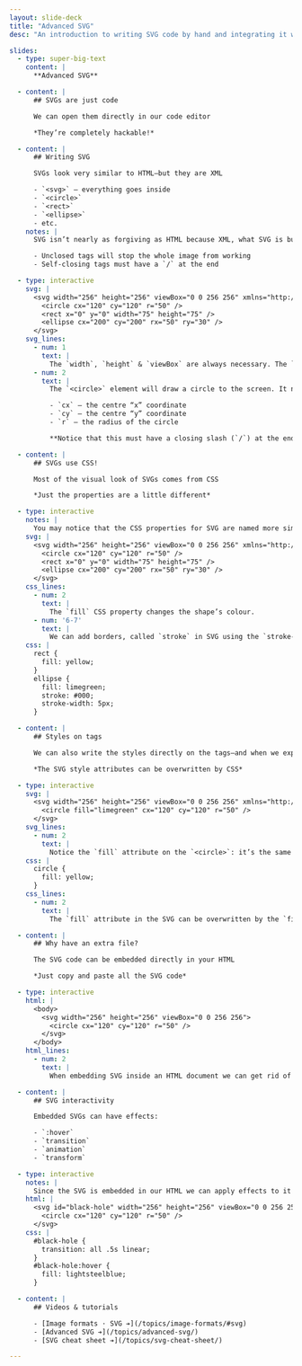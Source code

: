 ```yaml
---
layout: slide-deck
title: "Advanced SVG"
desc: "An introduction to writing SVG code by hand and integrating it with CSS effects like animations & transitions."

slides:
  - type: super-big-text
    content: |
      **Advanced SVG**

  - content: |
      ## SVGs are just code

      We can open them directly in our code editor

      *They’re completely hackable!*

  - content: |
      ## Writing SVG

      SVGs look very similar to HTML—but they are XML

      - `<svg>` — everything goes inside
      - `<circle>`
      - `<rect>`
      - `<ellipse>`
      - etc.
    notes: |
      SVG isn’t nearly as forgiving as HTML because XML, what SVG is built on, is extremely strict.

      - Unclosed tags will stop the whole image from working
      - Self-closing tags must have a `/` at the end

  - type: interactive
    svg: |
      <svg width="256" height="256" viewBox="0 0 256 256" xmlns="http://www.w3.org/2000/svg">
        <circle cx="120" cy="120" r="50" />
        <rect x="0" y="0" width="75" height="75" />
        <ellipse cx="200" cy="200" rx="50" ry="30" />
      </svg>
    svg_lines:
      - num: 1
        text: |
          The `width`, `height` & `viewBox` are always necessary. The `xmlns` attribute is required only when the SVG is in a separate file.
      - num: 2
        text: |
          The `<circle>` element will draw a circle to the screen. It needs a few different attributes:

          - `cx` — the centre “x” coordinate
          - `cy` — the centre “y” coordinate
          - `r` — the radius of the circle

          **Notice that this must have a closing slash (`/`) at the end inside the element. If we compare this to another self-closing tag: the `<img>` tag, the image doesn’t need the slash because its HTML, but the SVG elements does because its XML.

  - content: |
      ## SVGs use CSS!

      Most of the visual look of SVGs comes from CSS

      *Just the properties are a little different*

  - type: interactive
    notes: |
      You may notice that the CSS properties for SVG are named more similarly to what Illustrator calls things: like `fill` instead of `background-color`
    svg: |
      <svg width="256" height="256" viewBox="0 0 256 256" xmlns="http://www.w3.org/2000/svg">
        <circle cx="120" cy="120" r="50" />
        <rect x="0" y="0" width="75" height="75" />
        <ellipse cx="200" cy="200" rx="50" ry="30" />
      </svg>
    css_lines:
      - num: 2
        text: |
          The `fill` CSS property changes the shape’s colour.
      - num: '6-7'
        text: |
          We can add borders, called `stroke` in SVG using the `stroke-*` properties.
    css: |
      rect {
        fill: yellow;
      }
      ellipse {
        fill: limegreen;
        stroke: #000;
        stroke-width: 5px;
      }

  - content: |
      ## Styles on tags

      We can also write the styles directly on the tags—and when we export from Illustrator that’s what happens

      *The SVG style attributes can be overwritten by CSS*

  - type: interactive
    svg: |
      <svg width="256" height="256" viewBox="0 0 256 256" xmlns="http://www.w3.org/2000/svg">
        <circle fill="limegreen" cx="120" cy="120" r="50" />
      </svg>
    svg_lines:
      - num: 2
        text: |
          Notice the `fill` attribute on the `<circle>`: it’s the same as using the CSS `fill` property.
    css: |
      circle {
        fill: yellow;
      }
    css_lines:
      - num: 2
        text: |
          The `fill` attribute in the SVG can be overwritten by the `fill` CSS property.

  - content: |
      ## Why have an extra file?

      The SVG code can be embedded directly in your HTML

      *Just copy and paste all the SVG code*

  - type: interactive
    html: |
      <body>
        <svg width="256" height="256" viewBox="0 0 256 256">
          <circle cx="120" cy="120" r="50" />
        </svg>
      </body>
    html_lines:
      - num: 2
        text: |
          When embedding SVG inside an HTML document we can get rid of the `xmlns` attribute. Why write extra code when we don’t have to.

  - content: |
      ## SVG interactivity

      Embedded SVGs can have effects:

      - `:hover`
      - `transition`
      - `animation`
      - `transform`

  - type: interactive
    notes: |
      Since the SVG is embedded in our HTML we can apply effects to it in our CSS like `transition` and `:hover`
    html: |
      <svg id="black-hole" width="256" height="256" viewBox="0 0 256 256">
        <circle cx="120" cy="120" r="50" />
      </svg>
    css: |
      #black-hole {
        transition: all .5s linear;
      }
      #black-hole:hover {
        fill: lightsteelblue;
      }

  - content: |
      ## Videos & tutorials

      - [Image formats · SVG ➔](/topics/image-formats/#svg)
      - [Advanced SVG ➔](/topics/advanced-svg/)
      - [SVG cheat sheet ➔](/topics/svg-cheat-sheet/)

---
```

